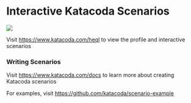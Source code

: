 # Interactive Katacoda Scenarios

[![](http://shields.katacoda.com/katacoda/heql/count.svg)](https://www.katacoda.com/heql "Get your profile on Katacoda.com")

Visit https://www.katacoda.com/heql to view the profile and interactive scenarios

### Writing Scenarios
Visit https://www.katacoda.com/docs to learn more about creating Katacoda scenarios

For examples, visit https://github.com/katacoda/scenario-example

